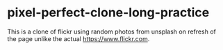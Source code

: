 # pixel-perfect-clone-long-practice
This is a clone of flickr using random photos from unsplash on refresh of the page unlike the actual https://www.flickr.com.
